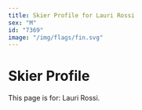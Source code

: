 ```yaml
---
title: Skier Profile for Lauri Rossi
sex: "M"
id: "7369"
image: "/img/flags/fin.svg" 
---
```


# Skier Profile

This page is for: Lauri Rossi.
    